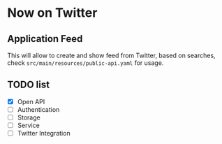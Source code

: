 # Now on Twitter
## Application Feed

This will allow to create and show feed from Twitter, based on searches, 
check `src/main/resources/public-api.yaml` for usage.

## TODO list
- [x] Open API
- [ ] Authentication
- [ ] Storage
- [ ] Service
- [ ] Twitter Integration